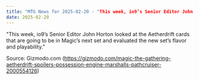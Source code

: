 ```yaml
---
title: "MTG News for 2025-02-20 - "This week, io9’s Senior Editor John Horton looked..."
date: 2025-02-20
---
```


"This week, io9’s Senior Editor John Horton looked at the Aetherdrift cards that are going to be in Magic’s next set and evaluated the new set’s flavor and playability."

Source: Gizmodo.com (https://gizmodo.com/magic-the-gathering-aetherdrift-spoilers-possession-engine-marshalls-pathcruiser-2000554126)
